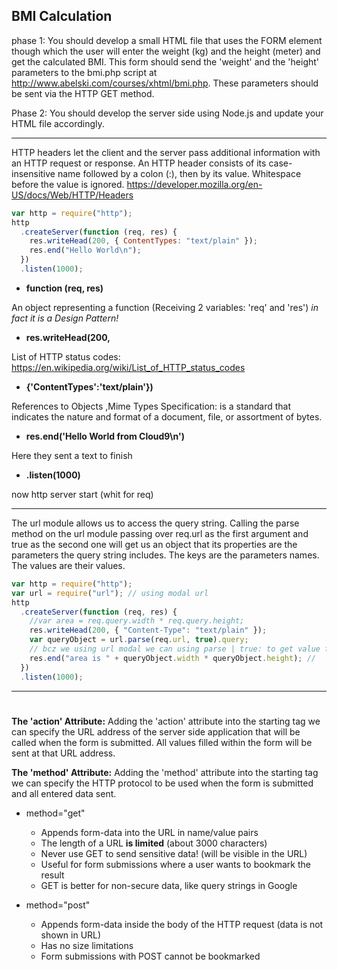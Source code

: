 ## BMI Calculation

phase 1:
You should develop a small HTML file that uses the FORM element though which the user will enter the weight (kg) and the height (meter) and get the calculated BMI. This form should send the 'weight' and the 'height' parameters to the bmi.php script at http://www.abelski.com/courses/xhtml/bmi.php. These parameters should be sent via the HTTP GET method.

Phase 2:
You should develop the server side using Node.js and update your HTML file accordingly.

---

HTTP headers let the client and the server pass additional information with an HTTP request or response. An HTTP header consists of its case-insensitive name followed by a colon (:), then by its value. Whitespace before the value is ignored.
https://developer.mozilla.org/en-US/docs/Web/HTTP/Headers

```javascript
var http = require("http");
http
  .createServer(function (req, res) {
    res.writeHead(200, { ContentTypes: "text/plain" });
    res.end("Hello World\n");
  })
  .listen(1000);
```

- **function (req, res)**

An object representing a function (Receiving 2 variables: 'req' and 'res') _in fact it is a Design Pattern!_

- **res.writeHead(200,**

List of HTTP status codes: https://en.wikipedia.org/wiki/List_of_HTTP_status_codes

- **{'ContentTypes':'text/plain'})**

References to Objects ,Mime Types Specification: is a standard that indicates the nature and format of a document, file, or assortment of bytes.

- **res.end('Hello World from Cloud9\n')**

Here they sent a text to finish

- **.listen(1000)**

now http server start (whit for req)

---

The url module allows us to access the query string. Calling the parse method on the url module passing over req.url as
the first argument and true as the second one will get us an object that its properties are the parameters the query string
includes. The keys are the parameters names. The values are their values.

```javascript
var http = require("http");
var url = require("url"); // using modal url
http
  .createServer(function (req, res) {
    //var area = req.query.width * req.query.height;
    res.writeHead(200, { "Content-Type": "text/plain" });
    var queryObject = url.parse(req.url, true).query;
    // bcz we using url modal we can using parse | true: to get value from queryString| .query Get back an reference to object
    res.end("area is " + queryObject.width * queryObject.height); //
  })
  .listen(1000);
```

---

# <form action="">

**The 'action' Attribute:** Adding the 'action' attribute into the <form> starting tag
we can specify the URL address of the server side
application that will be called when the form is submitted.
All values filled within the form will be sent at that URL address.

**The 'method' Attribute:** Adding the 'method' attribute into the <form> starting tag
we can specify the HTTP protocol to be used when the form
is submitted and all entered data sent.

- method="get"

  - Appends form-data into the URL in name/value pairs
  - The length of a URL **is limited** (about 3000 characters)
  - Never use GET to send sensitive data! (will be visible in the URL)
  - Useful for form submissions where a user wants to bookmark the result
  - GET is better for non-secure data, like query strings in Google

- method="post"
  - Appends form-data inside the body of the HTTP request (data is not shown in URL)
  - Has no size limitations
  - Form submissions with POST cannot be bookmarked
